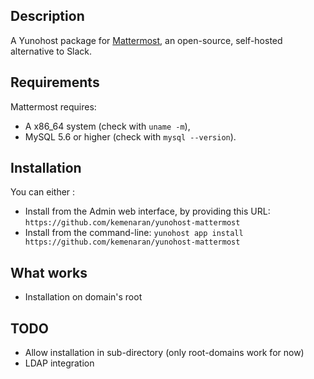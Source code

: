 ## Description

A Yunohost package for [Mattermost](https://mattermost.org), an open-source, self-hosted alternative to Slack.

## Requirements

Mattermost requires:

* A x86_64 system (check with `uname -m`),
* MySQL 5.6 or higher (check with `mysql --version`).

## Installation

You can either :

* Install from the Admin web interface, by providing this URL: `https://github.com/kemenaran/yunohost-mattermost`
* Install from the command-line: `yunohost app install https://github.com/kemenaran/yunohost-mattermost`

## What works

* Installation on domain's root

## TODO

* Allow installation in sub-directory (only root-domains work for now)
* LDAP integration
